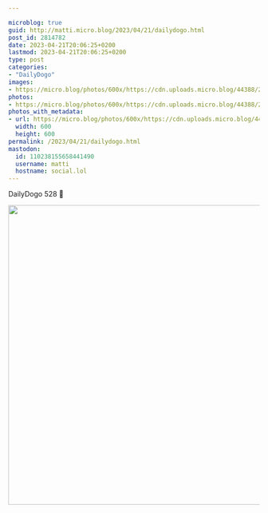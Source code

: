 ```yaml
---

microblog: true
guid: http://matti.micro.blog/2023/04/21/dailydogo.html
post_id: 2814782
date: 2023-04-21T20:06:25+0200
lastmod: 2023-04-21T20:06:25+0200
type: post
categories:
- "DailyDogo"
images:
- https://micro.blog/photos/600x/https://cdn.uploads.micro.blog/44388/2023/9b1b4bc1a7.jpg
photos:
- https://micro.blog/photos/600x/https://cdn.uploads.micro.blog/44388/2023/9b1b4bc1a7.jpg
photos_with_metadata:
- url: https://micro.blog/photos/600x/https://cdn.uploads.micro.blog/44388/2023/9b1b4bc1a7.jpg
  width: 600
  height: 600
permalink: /2023/04/21/dailydogo.html
mastodon:
  id: 110238155658441490
  username: matti
  hostname: social.lol
---
```

DailyDogo 528 🐶

<img src="/media/uploads/2023/9b1b4bc1a7.jpg" width="600" height="600" alt="" />
